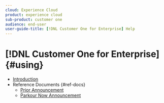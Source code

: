 ```yaml
---
cloud: Experience Cloud
product: experience cloud
sub-product: customer one
audience: end-user
user-guide-title: [!DNL Customer One for Enterprise] Help
---
```


# [!DNL Customer One for Enterprise] {#using}

+ [Introduction](home.md)
+ Reference Documents {#ref-docs}
  + [Prior Announcement](intro-customer-support.md)
  + [Parkour Now Announcement](parkour-now.md)
